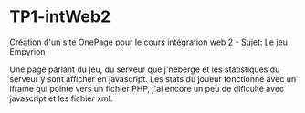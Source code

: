 # TP1-intWeb2

Création d'un site OnePage pour le cours intégration web 2 - Sujet: Le jeu Empyrion 

Une page parlant du jeu, du serveur que j'heberge et les statistiques du serveur y sont afficher en javascript. Les stats du joueur fonctionne avec un iframe qui pointe vers un fichier PHP, j'ai encore un peu de dificulté avec javascript et les fichier xml.
